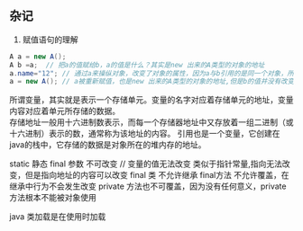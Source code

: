 ## 杂记
1. 赋值语句的理解
```java
A a = new A();
A b =a;  // 把a的值赋给b，a的值是什么？其实是new 出来的A类型的对象的地址
a.name="12"; // 通过a来操纵对象，改变了对象的属性，因为a与b引用的是同一个对象，所以b.name也会随之改变
a = new A(); // a被重新赋值，也是new 出来的A类型的对象的地址,但是b的值并没有改变
```
所谓变量，其实就是表示一个存储单元。变量的名字对应着存储单元的地址，变量内容对应着单元所存储的数据。  
存储地址一般用十六进制数表示，而每一个存储器地址中又存放着一组二进制（或十六进制）表示的数，通常称为该地址的内容。
引用也是一个变量，它创建在java的栈中，它存储的数据是对象所在的堆内存的地址。

static 静态
final 参数 不可改变 // 变量的值无法改变 类似于指针常量,指向无法改变，但是指向地址的内容可以改变
final 类 不允许继承
final方法 不允许覆盖，在继承中行为不会发生改变
private 方法也不可覆盖，因为没有任何意义，private方法根本不能被对象使用

java 类加载是在使用时加载